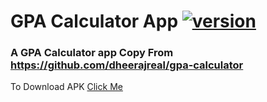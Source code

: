 # GPA Calculator App [![version](https://img.shields.io/badge/version-1.0.0-yellow.svg)](https://github.com/shyamkumaryadav)

### A GPA Calculator app Copy From https://github.com/dheerajreal/gpa-calculator


To Download APK [Click Me](https://raw.githubusercontent.com/shyamkumaryadav/GPACalculatorApp/master/APK/GPACalculator.apk)
